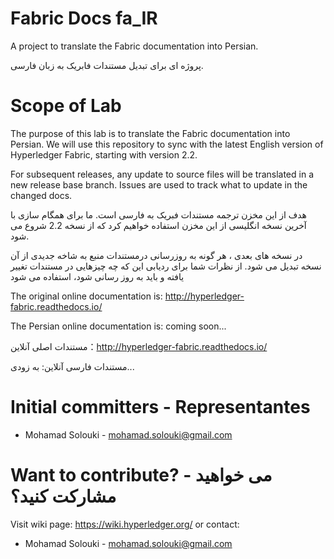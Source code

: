 
# Fabric Docs fa_IR

A project to translate the Fabric documentation into Persian.

پروژه ای برای تبدیل مستندات فابریک به زبان فارسی.

# Scope of Lab

The purpose of this lab is to translate the Fabric documentation into Persian. We will use this repository to sync with the latest English version of Hyperledger Fabric, starting with version 2.2.

For subsequent releases, any update to source files will be translated in a new release base branch. Issues are used to track what to update in the changed docs.

هدف از این مخزن ترجمه مستندات فبریک به فارسی است. ما برای همگام سازی با آخرین نسخه انگلیسی از این مخزن استفاده خواهیم کرد که از نسخه 2.2 شروع می شود.

در نسخه های بعدی ، هر گونه به روزرسانی درمستندات منبع به شاخه جدیدی از آن نسخه تبدیل می شود. از نظرات شما برای ردیابی این که چه چیزهایی در مستندات تغییر یافته و باید به روز رسانی شود، استفاده می شود

The original online documentation is: http://hyperledger-fabric.readthedocs.io/

The Persian online documentation is: coming soon...

مستندات اصلی آنلاین：http://hyperledger-fabric.readthedocs.io/

مستندات فارسی آنلاین: به زودی...

# Initial committers - Representantes

* Mohamad Solouki - mohamad.solouki@gmail.com

# Want to contribute? - می خواهید مشارکت کنید؟

Visit wiki page: https://wiki.hyperledger.org/
or contact:

* Mohamad Solouki - mohamad.solouki@gmail.com